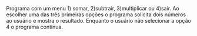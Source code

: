 Programa com um menu 1) somar, 2)subtrair, 3)multiplicar ou 4)sair. Ao escolher uma das três primeiras opções o programa solicita dois números ao usuário e mostra o resultado. Enquanto o usuário não selecionar a opção 4 o programa continua.
